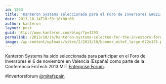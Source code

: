 ```yaml
---
id: 1293
title: 'Kanteron Systems seleccionada para el Foro de Inversores &#8211; MIT EmTech España 2013'
date: 2013-10-14T16:59:18+00:00
author: kanteron
layout: post
guid: http://www.kanteron.com/blog/?p=1293
permalink: /2013/10/14/kanteron-systems-selected-for-the-investors-forum-mit-emtech-spain-2013-conference/
image: /wp-content/uploads/sites/2/2013/10/banner_mitef_large-672x175.png
---
```

Kanteron Systems ha sido seleccionada para participar en el Foro de Inversores el 6 de noviembre en Valencia (España) como parte de la Conferencia EmTech 2013 MIT <a title="http://mitef.es/en/" href="http://mitef.es/en/" target="_blank">Enterprise Forum</a>.

#invertorsforum [@mitefspain](https://twitter.com/mitefspain)